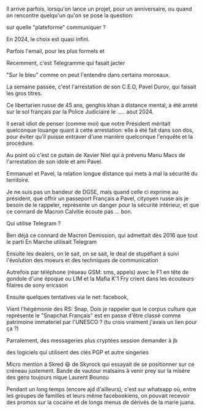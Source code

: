 
Il arrive parfois, lorsqu'on lance un projet, pour un anniversaire, ou quand on rencontre quelqu'un qu'on se pose la question:

sur quelle "plateforme" communiquer ?

En 2024, le choix est quasi infini.

Parfois l'email, pour les plus formels et



Recemment, c'est Telegramme qui fasait jacter

"Sur le bleu" comme on peut l'entendre dans certains morceaux.

La semaine passée, c'est l'arrestation de son C.E.O, Pavel Durov, qui faisait les gros titres.

Ce libertarien russe de 45 ans, genghis khan à distance mental, à été arreté sur le sol français par la Police Judiciaire le ..... aout 2024.

Il serait idiot de penser (comme moi) que notre Président méritait quelconque louange quant à cette arrestation: elle à été fait dans son dos, pour éviter qu'il puisse entraver d'une manière quelconque l'enquête et la procèdure.

Au point où c'est ce putain de Xavier Niel qui à prévenu Manu Macs de l'arrestation de son idole et ami Pavel.

Emmanuel et Pavel, la relation longue distance qui mets à mal la sécurité du territoire.

Je ne suis pas un bandeur de DGSE, mais quand celle ci exprime au président, que offrir un passeport Français a Pavel, cityoyen russe ais je besoin de le rappeler, représente un danger pour la sécurité intérieur, et que ce connard de Macron Calvitie écoute pas ... bon.

Qui utilise Telegram ?

Ben déjà ce connard de Macron Demission, qui admettait dès 2016 que tout le parti En Marche utilisait Telegram

Ensuite les dealers, on le sait, on se sait, le deal de stupéfiant à suivi l'évolution des moeurs et des techniques de communication

Autrefois par téléphone (réseau GSM: sms, appels) avec le F1 en tête de gondole d'une époque ou LIM et la Mafia K'1 Fry crient dans les écouteurs filaires de sony ericsson

Ensuite quelques tentatives via le net: facebook,

Vient l'hégémonie des RS: Snap,
Dois je rappeler que le corpus culture que représente le "Snapchat Français" est en passe d'être classé comme patrimoine immateriel par l'UNESCO ?
(tu crois vraiment j'avais un lien pour ça ?)

Parralement, des messageries plus cryptées
session
demander à jb

des logiciels qui utilisent des clés PGP et autre singeries 

Micro mention à Skred 😆 de Skyrock qui essayait de se positionner sur ce créneau justement. Bande de vautour malsains à venir prey sur la misère des gens toujours nique Laurent Bounou

Pendant un long temps (encore ajd d'ailleurs), c'est sur whatsapp où, entre les groupes de familles et leurs même facebookiens, on pouvait recevoir des promos sur la cocaine et de longs menus de dérivés de la marie juana.


